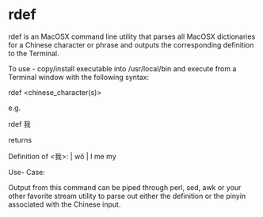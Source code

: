 rdef
====

rdef is an MacOSX command line utility that parses all MacOSX dictionaries for a Chinese character or phrase and outputs the corresponding definition to the Terminal. 

To use - copy/install executable into /usr/local/bin and execute from a Terminal window with the following syntax:

rdef <chinese_character(s)>

e.g.

rdef 我

returns

Definition of <我>: | wǒ |
I
me
my

Use- Case:

Output from this command can be piped through perl, sed, awk or your other favorite stream utility to parse out either the definition or the pinyin associated with the Chinese input.


